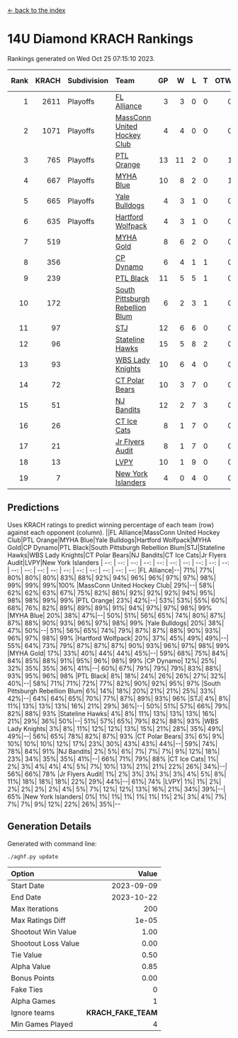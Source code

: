 [<- back to the index](readme.md)
# 14U Diamond KRACH Rankings
Rankings generated on Wed Oct 25 07:15:10 2023.

Rank|KRACH|Subdivision|Team|GP|W|L|T|OTW|OTL|SoS|Exp Wins|Win Diff
---:|---:|:---|:---|---:|---:|---:|---:|---:|---:|---:|---:|---:
1|2611|Playoffs|[FL Alliance](https://gamesheetstats.com/seasons/3663/teams/156905/schedule)|3|3|0|0|0|0|104|3.8|-0.0
2|1071|Playoffs|[MassConn United Hockey Club](https://gamesheetstats.com/seasons/3663/teams/140810/schedule)|4|4|0|0|0|0|33|4.8|-0.0
3|765|Playoffs|[PTL Orange](https://gamesheetstats.com/seasons/3663/teams/140821/schedule)|13|11|2|0|1|0|175|11.9|0.0
4|667|Playoffs|[MYHA Blue](https://gamesheetstats.com/seasons/3663/teams/140816/schedule)|10|8|2|0|1|0|190|8.9|0.0
5|665|Playoffs|[Yale Bulldogs](https://gamesheetstats.com/seasons/3663/teams/156906/schedule)|4|3|1|0|0|0|283|3.9|0.0
6|635|Playoffs|[Hartford Wolfpack](https://gamesheetstats.com/seasons/3663/teams/140814/schedule)|4|3|1|0|0|1|237|3.9|0.0
7|519||[MYHA Gold](https://gamesheetstats.com/seasons/3663/teams/140824/schedule)|8|6|2|0|0|0|270|6.9|0.0
8|356||[CP Dynamo](https://gamesheetstats.com/seasons/3663/teams/140823/schedule)|6|4|1|1|0|0|169|5.4|0.0
9|239||[PTL Black](https://gamesheetstats.com/seasons/3663/teams/140815/schedule)|11|5|5|1|0|0|560|6.3|-0.0
10|172||[South Pittsburgh Rebellion Blum](https://gamesheetstats.com/seasons/3663/teams/140812/schedule)|6|2|3|1|0|0|352|3.4|0.0
11|97||[STJ](https://gamesheetstats.com/seasons/3663/teams/140822/schedule)|12|6|6|0|0|0|261|6.9|0.0
12|96||[Stateline Hawks](https://gamesheetstats.com/seasons/3663/teams/140813/schedule)|15|5|8|2|0|0|342|6.9|0.0
13|93||[WBS Lady Knights](https://gamesheetstats.com/seasons/3663/teams/140825/schedule)|10|6|4|0|0|0|317|6.9|0.0
14|72||[CT Polar Bears](https://gamesheetstats.com/seasons/3663/teams/140818/schedule)|10|3|7|0|0|0|446|3.9|0.0
15|51||[NJ Bandits](https://gamesheetstats.com/seasons/3663/teams/140811/schedule)|12|2|7|3|0|0|266|4.4|0.0
16|26||[CT Ice Cats](https://gamesheetstats.com/seasons/3663/teams/140826/schedule)|8|1|7|0|0|1|449|1.9|0.0
17|21||[Jr Flyers Audit](https://gamesheetstats.com/seasons/3663/teams/140819/schedule)|8|1|7|0|0|0|270|1.9|0.0
18|13||[LVPY](https://gamesheetstats.com/seasons/3663/teams/140820/schedule)|10|1|9|0|0|0|231|1.9|0.0
19|7||[New York Islanders](https://gamesheetstats.com/seasons/3663/teams/140832/schedule)|4|0|4|0|0|0|146|0.9|0.0

## Predictions
Uses KRACH ratings to predict winning percentage of each team (row) against each opponent (column).
||FL Alliance|MassConn United Hockey Club|PTL Orange|MYHA Blue|Yale Bulldogs|Hartford Wolfpack|MYHA Gold|CP Dynamo|PTL Black|South Pittsburgh Rebellion Blum|STJ|Stateline Hawks|WBS Lady Knights|CT Polar Bears|NJ Bandits|CT Ice Cats|Jr Flyers Audit|LVPY|New York Islanders
| --: | --: | --: | --: | --: | --: | --: | --: | --: | --: | --: | --: | --: | --: | --: | --: | --: | --: | --: | --: 
|FL Alliance|--| 71%| 77%| 80%| 80%| 80%| 83%| 88%| 92%| 94%| 96%| 96%| 97%| 97%| 98%| 99%| 99%| 99%|100%
|MassConn United Hockey Club| 29%|--| 58%| 62%| 62%| 63%| 67%| 75%| 82%| 86%| 92%| 92%| 92%| 94%| 95%| 98%| 98%| 99%| 99%
|PTL Orange| 23%| 42%|--| 53%| 53%| 55%| 60%| 68%| 76%| 82%| 89%| 89%| 89%| 91%| 94%| 97%| 97%| 98%| 99%
|MYHA Blue| 20%| 38%| 47%|--| 50%| 51%| 56%| 65%| 74%| 80%| 87%| 87%| 88%| 90%| 93%| 96%| 97%| 98%| 99%
|Yale Bulldogs| 20%| 38%| 47%| 50%|--| 51%| 56%| 65%| 74%| 79%| 87%| 87%| 88%| 90%| 93%| 96%| 97%| 98%| 99%
|Hartford Wolfpack| 20%| 37%| 45%| 49%| 49%|--| 55%| 64%| 73%| 79%| 87%| 87%| 87%| 90%| 93%| 96%| 97%| 98%| 99%
|MYHA Gold| 17%| 33%| 40%| 44%| 44%| 45%|--| 59%| 68%| 75%| 84%| 84%| 85%| 88%| 91%| 95%| 96%| 98%| 99%
|CP Dynamo| 12%| 25%| 32%| 35%| 35%| 36%| 41%|--| 60%| 67%| 79%| 79%| 79%| 83%| 88%| 93%| 95%| 96%| 98%
|PTL Black|  8%| 18%| 24%| 26%| 26%| 27%| 32%| 40%|--| 58%| 71%| 71%| 72%| 77%| 82%| 90%| 92%| 95%| 97%
|South Pittsburgh Rebellion Blum|  6%| 14%| 18%| 20%| 21%| 21%| 25%| 33%| 42%|--| 64%| 64%| 65%| 70%| 77%| 87%| 89%| 93%| 96%
|STJ|  4%|  8%| 11%| 13%| 13%| 13%| 16%| 21%| 29%| 36%|--| 50%| 51%| 57%| 66%| 79%| 82%| 88%| 93%
|Stateline Hawks|  4%|  8%| 11%| 13%| 13%| 13%| 16%| 21%| 29%| 36%| 50%|--| 51%| 57%| 65%| 79%| 82%| 88%| 93%
|WBS Lady Knights|  3%|  8%| 11%| 12%| 12%| 13%| 15%| 21%| 28%| 35%| 49%| 49%|--| 56%| 65%| 78%| 82%| 87%| 93%
|CT Polar Bears|  3%|  6%|  9%| 10%| 10%| 10%| 12%| 17%| 23%| 30%| 43%| 43%| 44%|--| 59%| 74%| 78%| 84%| 91%
|NJ Bandits|  2%|  5%|  6%|  7%|  7%|  7%|  9%| 12%| 18%| 23%| 34%| 35%| 35%| 41%|--| 66%| 71%| 79%| 88%
|CT Ice Cats|  1%|  2%|  3%|  4%|  4%|  4%|  5%|  7%| 10%| 13%| 21%| 21%| 22%| 26%| 34%|--| 56%| 66%| 78%
|Jr Flyers Audit|  1%|  2%|  3%|  3%|  3%|  3%|  4%|  5%|  8%| 11%| 18%| 18%| 18%| 22%| 29%| 44%|--| 61%| 74%
|LVPY|  1%|  1%|  2%|  2%|  2%|  2%|  2%|  4%|  5%|  7%| 12%| 12%| 13%| 16%| 21%| 34%| 39%|--| 65%
|New York Islanders|  0%|  1%|  1%|  1%|  1%|  1%|  1%|  2%|  3%|  4%|  7%|  7%|  7%|  9%| 12%| 22%| 26%| 35%|--

## Generation Details

Generated with command line:
```
./aghf.py update
```

| Option | Value |
| :----- | ----: |
| Start Date | 2023-09-09 |
| End Date | 2023-10-22 |
| Max Iterations | 200 |
| Max Ratings Diff | 1e-05 |
| Shootout Win Value | 1.00 |
| Shootout Loss Value | 0.00 |
| Tie Value | 0.50 |
| Alpha Value | 0.85 |
| Bonus Points | 0.00 |
| Fake Ties | 0 |
| Alpha Games | 1 |
| Ignore teams | __KRACH_FAKE_TEAM__ |
| Min Games Played | 4 |

